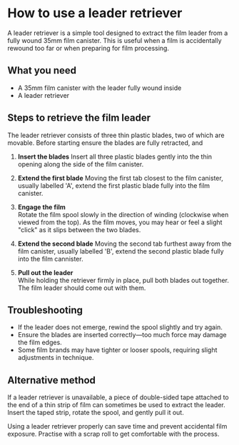 # How to use a leader retriever

A leader retriever is a simple tool designed to extract the film leader from a fully wound 35mm film canister. 
This is useful when a film is accidentally rewound too far or when preparing for film processing.

## What you need

- A 35mm film canister with the leader fully wound inside  
- A leader retriever  

## Steps to retrieve the film leader

The leader retriever consists of three thin plastic blades, two of which are movable. 
Before starting ensure the blades are fully retracted, and

1. **Insert the blades**
Insert all three plastic blades gently into the thin opening along the side of the film canister. 

2. **Extend the first blade** 
Moving the first tab closest to the film canister, usually labelled 'A', extend the first plastic blade fully into the film canister.

3. **Engage the film**  
Rotate the film spool slowly in the direction of winding (clockwise when viewed from the top). As the film moves, you may hear or feel a slight "click" as it slips between the two blades.

4. **Extend the second blade**
Moving the second tab furthest away from the film canister, usually labelled 'B', extend the second plastic blade fully into the film cannister.

5. **Pull out the leader**  
While holding the retriever firmly in place, pull both blades out together. The film leader should come out with them.

## Troubleshooting

- If the leader does not emerge, rewind the spool slightly and try again.  
- Ensure the blades are inserted correctly—too much force may damage the film edges.  
- Some film brands may have tighter or looser spools, requiring slight adjustments in technique.  

## Alternative method

If a leader retriever is unavailable, a piece of double-sided tape attached to the end of a thin strip of film can sometimes be used to extract the leader. 
Insert the taped strip, rotate the spool, and gently pull it out.  

Using a leader retriever properly can save time and prevent accidental film exposure. Practise with a scrap roll to get comfortable with the process.